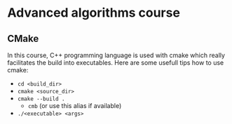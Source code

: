 # Advanced algorithms course

## CMake

In this course, C++ programming language is used with
cmake which really facilitates the build into executables.
Here are some usefull tips how to use cmake:  

- `cd <build_dir>` 
- `cmake <source_dir>` 
- `cmake --build .` 
  - `cmb` (or use this alias if available)
- `./<executable> <args>`
